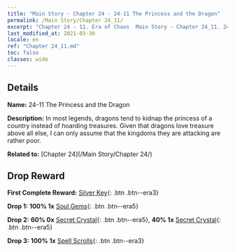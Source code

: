 ```yaml
---
title: "Main Story - Chapter 24 - 24-11 The Princess and the Dragon"
permalink: /Main Story/Chapter 24_11/
excerpt: "Chapter 24 - 11. Era of Chaos  Main Story - Chapter 24_11. 24-11 The Princess and the Dragon"
last_modified_at: 2021-03-30
locale: en
ref: "Chapter 24_11.md"
toc: false
classes: wide
---
```


## Details

 **Name:** 24-11 The Princess and the Dragon

 **Description:** In most legends, dragons tend to kidnap the princess of a country instead of hoarding treasures. Given that dragons love treasure above all else, I can only assume that the kingdoms they are attacking are rather poor.

 **Related to:** [Chapter 24](/Main Story/Chapter 24/)

## Drop Reward

 **First Complete Reward:** [Silver Key](/Items/con_693/){: .btn .btn--era3}

 **Drop 1:** **100% 1x** [Soul Gems](/Items/mat_86/){: .btn .btn--era5}

 **Drop 2:** **60% 0x** [Secret Crystal](/Items/mat_80/){: .btn .btn--era5}, **40% 1x** [Secret Crystal](/Items/mat_80/){: .btn .btn--era5}

 **Drop 3:** **100% 1x** [Spell Scrolls](/Items/con_694/){: .btn .btn--era3}

